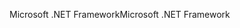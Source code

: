 <span data-ttu-id="ca4e9-101">Microsoft .NET Framework</span><span class="sxs-lookup"><span data-stu-id="ca4e9-101">Microsoft .NET Framework</span></span>